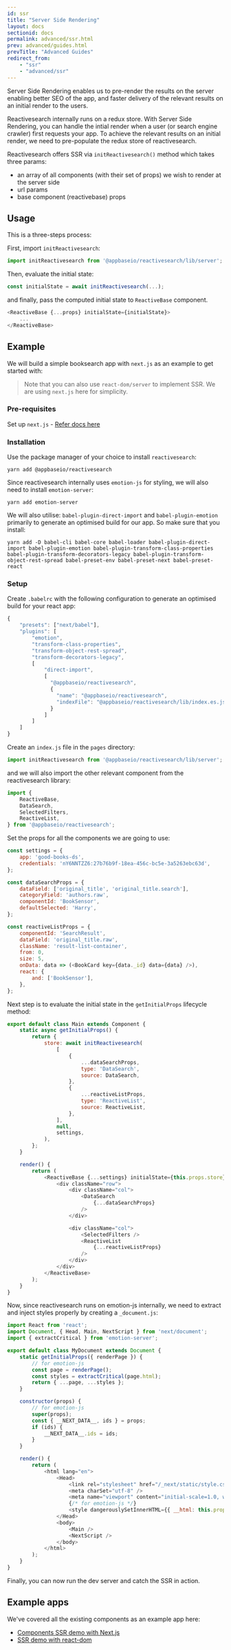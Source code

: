 ```yaml
---
id: ssr
title: "Server Side Rendering"
layout: docs
sectionid: docs
permalink: advanced/ssr.html
prev: advanced/guides.html
prevTitle: "Advanced Guides"
redirect_from:
    - "ssr"
    - "advanced/ssr"
---
```


Server Side Rendering enables us to pre-render the results on the server enabling better SEO of the app, and faster delivery of the relevant results on an initial render to the users.

Reactivesearch internally runs on a redux store. With Server Side Rendering, you can handle the intial render when a user (or search engine crawler) first requests your app. To achieve the relevant results on an initial render, we need to pre-populate the redux store of reactivesearch. 

Reactivesearch offers SSR via `initReactivesearch()` method which takes three params:

- an array of all components (with their set of props) we wish to render at the server side
- url params
- base component (reactivebase) props

## Usage

This is a three-steps process:

First, import `initReactivesearch`:

```js
import initReactivesearch from '@appbaseio/reactivesearch/lib/server';
```

Then, evaluate the initial state:

```js
const initialState = await initReactivesearch(...);
```

and finally, pass the computed initial state to `ReactiveBase` component.

```js
<ReactiveBase {...props} initialState={initialState}>
    ...
</ReactiveBase>
```

## Example

We will build a simple booksearch app with `next.js` as an example to get started with:

> Note that you can also use `react-dom/server` to implement SSR. We are using `next.js` here for simplicity.

### Pre-requisites

Set up `next.js` - [Refer docs here](https://github.com/zeit/next.js)

### Installation

Use the package manager of your choice to install `reactivesearch`:

```
yarn add @appbaseio/reactivesearch
```

Since reactivesearch internally uses `emotion-js` for styling, we will also need to install `emotion-server`:

```
yarn add emotion-server
```

We will also utilise: `babel-plugin-direct-import` and `babel-plugin-emotion` primarily to generate an optimised build for our app. So make sure that you install:

```
yarn add -D babel-cli babel-core babel-loader babel-plugin-direct-import babel-plugin-emotion babel-plugin-transform-class-properties babel-plugin-transform-decorators-legacy babel-plugin-transform-object-rest-spread babel-preset-env babel-preset-next babel-preset-react
```


### Setup

Create `.babelrc` with the following configuration to generate an optimised build for your react app:

```js
{
	"presets": ["next/babel"],
	"plugins": [
		"emotion",
		"transform-class-properties",
		"transform-object-rest-spread",
		"transform-decorators-legacy",
		[
			"direct-import",
			[
			  "@appbaseio/reactivesearch",
			  {
				"name": "@appbaseio/reactivesearch",
				"indexFile": "@appbaseio/reactivesearch/lib/index.es.js"
			  }
			]
		]
	]
}
```

Create an `index.js` file in the `pages` directory:

```js
import initReactivesearch from '@appbaseio/reactivesearch/lib/server';
```

and we will also import the other relevant component from the reactivesearch library:

```js
import {
	ReactiveBase,
	DataSearch,
	SelectedFilters,
	ReactiveList,
} from '@appbaseio/reactivesearch';
```

Set the props for all the components we are going to use:

```js
const settings = {
	app: 'good-books-ds',
	credentials: 'nY6NNTZZ6:27b76b9f-18ea-456c-bc5e-3a5263ebc63d',
};

const dataSearchProps = {
	dataField: ['original_title', 'original_title.search'],
	categoryField: 'authors.raw',
	componentId: 'BookSensor',
	defaultSelected: 'Harry',
};

const reactiveListProps = {
	componentId: 'SearchResult',
	dataField: 'original_title.raw',
	className: 'result-list-container',
	from: 0,
	size: 5,
	onData: data => (<BookCard key={data._id} data={data} />),
	react: {
		and: ['BookSensor'],
	},
};
```

Next step is to evaluate the initial state in the `getInitialProps` lifecycle method:

```js
export default class Main extends Component {
	static async getInitialProps() {
		return {
			store: await initReactivesearch(
				[
					{
						...dataSearchProps,
						type: 'DataSearch',
						source: DataSearch,
					},
					{
						...reactiveListProps,
						type: 'ReactiveList',
						source: ReactiveList,
					},
				],
				null,
				settings,
			),
		};
	}

    render() {
        return (
            <ReactiveBase {...settings} initialState={this.props.store}>
                <div className="row">
                    <div className="col">
                        <DataSearch
                            {...dataSearchProps}
                        />
                    </div>

                    <div className="col">
                        <SelectedFilters />
                        <ReactiveList
                            {...reactiveListProps}
                        />
                    </div>
                </div>
            </ReactiveBase>
        );
    }
}
```

Now, since reactivesearch runs on emotion-js internally, we need to extract and inject styles properly by creating a `_document.js`:

```js
import React from 'react';
import Document, { Head, Main, NextScript } from 'next/document';
import { extractCritical } from 'emotion-server';

export default class MyDocument extends Document {
	static getInitialProps({ renderPage }) {
		// for emotion-js
		const page = renderPage();
		const styles = extractCritical(page.html);
		return { ...page, ...styles };
	}

	constructor(props) {
		// for emotion-js
		super(props);
		const { __NEXT_DATA__, ids } = props;
		if (ids) {
			__NEXT_DATA__.ids = ids;
		}
	}

	render() {
		return (
			<html lang="en">
				<Head>
					<link rel="stylesheet" href="/_next/static/style.css" />
					<meta charSet="utf-8" />
					<meta name="viewport" content="initial-scale=1.0, width=device-width" />
					{/* for emotion-js */}
					<style dangerouslySetInnerHTML={{ __html: this.props.css }} />
				</Head>
				<body>
					<Main />
					<NextScript />
				</body>
			</html>
		);
	}
}
```

Finally, you can now run the dev server and catch the SSR in action.

## Example apps

We've covered all the existing components as an example app here:

- [Components SSR demo with Next.js](https://github.com/appbaseio/reactivesearch/tree/dev/packages/web/examples/ssr)
- [SSR demo with react-dom](https://github.com/appbaseio/reactivesearch/tree/dev/packages/web/examples/ssr-with-react-dom)